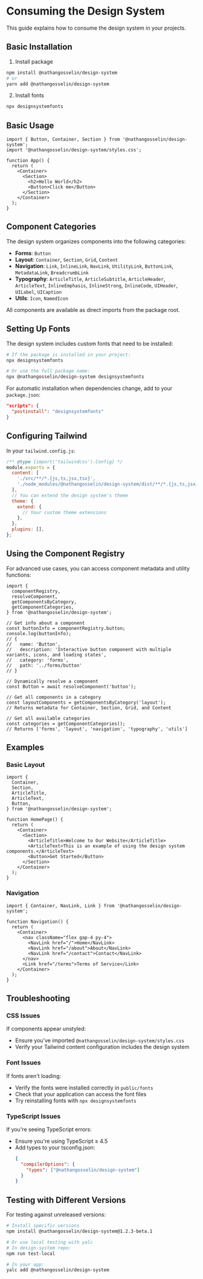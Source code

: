 # Consuming the Design System

This guide explains how to consume the design system in your projects.

## Basic Installation

1. Install package

```bash
npm install @nathangosselin/design-system
# or
yarn add @nathangosselin/design-system
```

2. Install fonts

```bash
npx designsystemfonts
```

## Basic Usage

```tsx
import { Button, Container, Section } from '@nathangosselin/design-system';
import '@nathangosselin/design-system/styles.css';

function App() {
  return (
    <Container>
      <Section>
        <h2>Hello World</h2>
        <Button>Click me</Button>
      </Section>
    </Container>
  );
}
```

## Component Categories

The design system organizes components into the following categories:

- **Forms**: `Button`
- **Layout**: `Container`, `Section`, `Grid`, `Content`
- **Navigation**: `Link`, `InlineLink`, `NavLink`, `UtilityLink`, `ButtonLink`, `MetadataLink`, `BreadcrumbLink`
- **Typography**: `ArticleTitle`, `ArticleSubtitle`, `ArticleHeader`, `ArticleText`, `InlineEmphasis`, `InlineStrong`, `InlineCode`, `UIHeader`, `UILabel`, `UICaption`
- **Utils**: `Icon`, `NamedIcon`

All components are available as direct imports from the package root.

## Setting Up Fonts

The design system includes custom fonts that need to be installed:

```bash
# If the package is installed in your project:
npx designsystemfonts

# Or use the full package name:
npx @nathangosselin/design-system designsystemfonts
```

For automatic installation when dependencies change, add to your `package.json`:

```json
"scripts": {
  "postinstall": "designsystemfonts"
}
```

## Configuring Tailwind

In your `tailwind.config.js`:

```js
/** @type {import('tailwindcss').Config} */
module.exports = {
  content: [
    './src/**/*.{js,ts,jsx,tsx}',
    './node_modules/@nathangosselin/design-system/dist/**/*.{js,ts,jsx,tsx}',
  ],
  // You can extend the design system's theme
  theme: {
    extend: {
      // Your custom theme extensions
    },
  },
  plugins: [],
};
```

## Using the Component Registry

For advanced use cases, you can access component metadata and utility functions:

```tsx
import {
  componentRegistry,
  resolveComponent,
  getComponentsByCategory,
  getComponentCategories,
} from '@nathangosselin/design-system';

// Get info about a component
const buttonInfo = componentRegistry.button;
console.log(buttonInfo);
// {
//   name: 'Button',
//   description: 'Interactive button component with multiple variants, icons, and loading states',
//   category: 'forms',
//   path: '../forms/button'
// }

// Dynamically resolve a component
const Button = await resolveComponent('button');

// Get all components in a category
const layoutComponents = getComponentsByCategory('layout');
// Returns metadata for Container, Section, Grid, and Content

// Get all available categories
const categories = getComponentCategories();
// Returns ['forms', 'layout', 'navigation', 'typography', 'utils']
```

## Examples

### Basic Layout

```tsx
import {
  Container,
  Section,
  ArticleTitle,
  ArticleText,
  Button,
} from '@nathangosselin/design-system';

function HomePage() {
  return (
    <Container>
      <Section>
        <ArticleTitle>Welcome to Our Website</ArticleTitle>
        <ArticleText>This is an example of using the design system components.</ArticleText>
        <Button>Get Started</Button>
      </Section>
    </Container>
  );
}
```

### Navigation

```tsx
import { Container, NavLink, Link } from '@nathangosselin/design-system';

function Navigation() {
  return (
    <Container>
      <nav className="flex gap-4 py-4">
        <NavLink href="/">Home</NavLink>
        <NavLink href="/about">About</NavLink>
        <NavLink href="/contact">Contact</NavLink>
      </nav>
      <Link href="/terms">Terms of Service</Link>
    </Container>
  );
}
```

## Troubleshooting

### CSS Issues

If components appear unstyled:

- Ensure you've imported `@nathangosselin/design-system/styles.css`
- Verify your Tailwind content configuration includes the design system

### Font Issues

If fonts aren't loading:

- Verify the fonts were installed correctly in `public/fonts`
- Check that your application can access the font files
- Try reinstalling fonts with `npx designsystemfonts`

### TypeScript Issues

If you're seeing TypeScript errors:

- Ensure you're using TypeScript ≥ 4.5
- Add types to your tsconfig.json:
  ```json
  {
    "compilerOptions": {
      "types": ["@nathangosselin/design-system"]
    }
  }
  ```

## Testing with Different Versions

For testing against unreleased versions:

```bash
# Install specific versions
npm install @nathangosselin/design-system@1.2.3-beta.1

# Or use local testing with yalc
# In design-system repo:
npm run test-local

# In your app:
yalc add @nathangosselin/design-system
```
